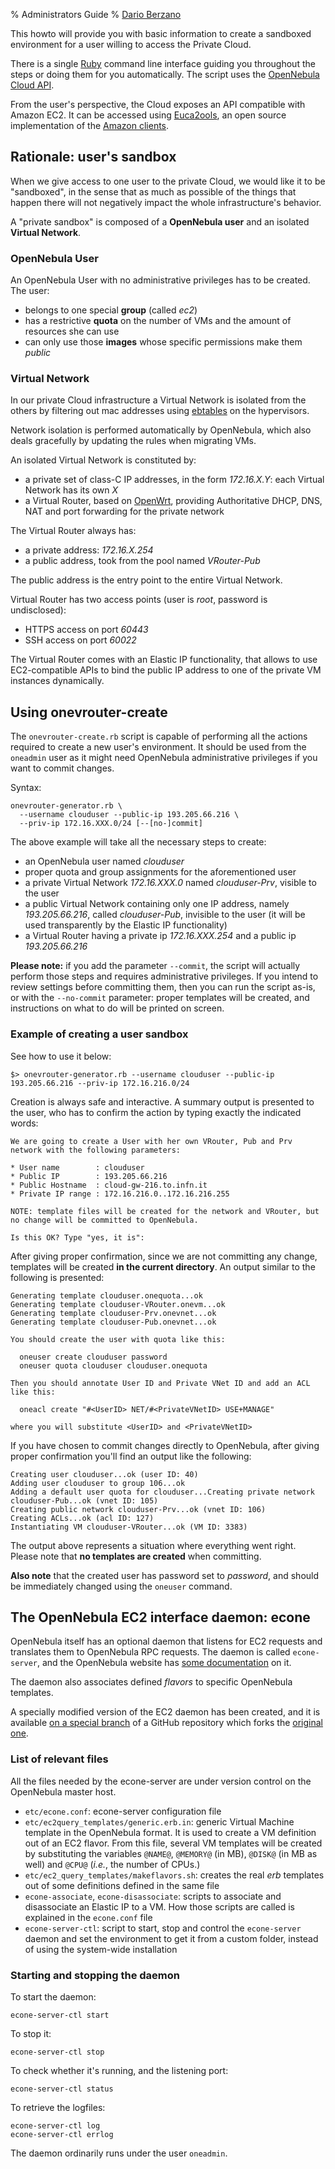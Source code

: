 % Administrators Guide
% [Dario Berzano](mailto:dario.berzano@cern.ch)

This howto will provide you with basic information to create a
sandboxed environment for a user willing to access the Private
Cloud.

There is a single [Ruby](http://www.ruby-lang.org/) command line
interface guiding you throughout the steps or doing them for you
automatically. The script uses the
[OpenNebula Cloud API](opennebula.org/doc/3.8/oca/ruby/).

From the user's perspective, the Cloud exposes an API compatible with
Amazon EC2. It can be accessed using
[Euca2ools](http://www.eucalyptus.com/download/euca2ools), an open
source implementation of the
[Amazon clients](https://aws.amazon.com/ec2/faqs/).


Rationale: user's sandbox
-------------------------

When we give access to one user to the private Cloud, we would like it
to be "sandboxed", in the sense that as much as possible of the things
that happen there will not negatively impact the whole
infrastructure's behavior.

A "private sandbox" is composed of a **OpenNebula user** and an
isolated **Virtual Network**.

### OpenNebula User

An OpenNebula User with no administrative privileges has to be
created. The user:

*   belongs to one special **group** (called *ec2*)
*   has a restrictive **quota** on the number of VMs and the amount of
    resources she can use
*   can only use those **images** whose specific permissions make them
    *public*

### Virtual Network

In our private Cloud infrastructure a Virtual Network is isolated from
the others by filtering out mac addresses using
[ebtables](http://ebtables.sourceforge.net/) on the hypervisors.

Network isolation is performed automatically by OpenNebula, which also
deals gracefully by updating the rules when migrating VMs.

An isolated Virtual Network is constituted by:

*   a private set of class-C IP addresses, in the form *172.16.X.Y*:
    each Virtual Network has its own *X*
*   a Virtual Router, based on [OpenWrt](https://openwrt.org/),
    providing Authoritative DHCP, DNS, NAT and port forwarding for the
    private network

The Virtual Router always has:

*   a private address: *172.16.X.254*
*   a public address, took from the pool named *VRouter-Pub*

The public address is the entry point to the entire Virtual Network.

Virtual Router has two access points (user is *root*, password is
undisclosed):

*   HTTPS access on port *60443*
*   SSH access on port *60022*

The Virtual Router comes with an Elastic IP functionality, that allows
to use EC2-compatible APIs to bind the public IP address to one of the
private VM instances dynamically.


Using onevrouter-create
-----------------------

The `onevrouter-create.rb` script is capable of performing all the
actions required to create a new user's environment. It should be used
from the `oneadmin` user as it might need OpenNebula administrative
privileges if you want to commit changes.

Syntax:

```{.sh}
onevrouter-generator.rb \
  --username clouduser --public-ip 193.205.66.216 \
  --priv-ip 172.16.XXX.0/24 [--[no-]commit]
```

The above example will take all the necessary steps to create:

*   an OpenNebula user named *clouduser*
*   proper quota and group assignments for the aforementioned user
*   a private Virtual Network *172.16.XXX.0* named *clouduser-Prv*,
    visible to the user
*   a public Virtual Network containing only one IP address, namely
    *193.205.66.216*, called *clouduser-Pub*, invisible to the user
    (it will be used transparently by the Elastic IP functionality)
*   a Virtual Router having a private ip *172.16.XXX.254* and a public
    ip *193.205.66.216*

**Please note:** if you add the parameter `--commit`, the script will
actually perform those steps and requires administrative privileges.
If you intend to review settings before committing them, then you can
run the script as-is, or with the `--no-commit` parameter: proper
templates will be created, and instructions on what to do will be
printed on screen.

### Example of creating a user sandbox

See how to use it below:

```{.sh}
$> onevrouter-generator.rb --username clouduser --public-ip 193.205.66.216 --priv-ip 172.16.216.0/24
```

Creation is always safe and interactive. A summary output is presented
to the user, who has to confirm the action by typing exactly the
indicated words:

```
We are going to create a User with her own VRouter, Pub and Prv network with the following parameters:

* User name        : clouduser
* Public IP        : 193.205.66.216
* Public Hostname  : cloud-gw-216.to.infn.it
* Private IP range : 172.16.216.0..172.16.216.255

NOTE: template files will be created for the network and VRouter, but no change will be committed to OpenNebula.

Is this OK? Type "yes, it is":
```

After giving proper confirmation, since we are not committing any
change, templates will be created **in the current directory**. An
output similar to the following is presented:

```
Generating template clouduser.onequota...ok
Generating template clouduser-VRouter.onevm...ok
Generating template clouduser-Prv.onevnet...ok
Generating template clouduser-Pub.onevnet...ok

You should create the user with quota like this:

  oneuser create clouduser password
  oneuser quota clouduser clouduser.onequota

Then you should annotate User ID and Private VNet ID and add an ACL
like this:

  oneacl create "#<UserID> NET/#<PrivateVNetID> USE+MANAGE"

where you will substitute <UserID> and <PrivateVNetID>
```

If you have chosen to commit changes directly to OpenNebula, after
giving proper confirmation you'll find an output like the following:

```
Creating user clouduser...ok (user ID: 40)
Adding user clouduser to group 106...ok
Adding a default user quota for clouduser...Creating private network clouduser-Pub...ok (vnet ID: 105)
Creating public network clouduser-Prv...ok (vnet ID: 106)
Creating ACLs...ok (acl ID: 127)
Instantiating VM clouduser-VRouter...ok (VM ID: 3383)
```

The output above represents a situation where everything went right.
Please note that **no templates are created** when committing.

**Also note** that the created user has password set to *password*,
and should be immediately changed using the `oneuser` command.


The OpenNebula EC2 interface daemon: econe
------------------------------------------

OpenNebula itself has an optional daemon that listens for EC2 requests
and translates them to OpenNebula RPC requests. The daemon is called
`econe-server`, and the OpenNebula website has
[some documentation](http://opennebula.org/documentation:archives:rel3.8:ec2qcg)
on it.

The daemon also associates defined *flavors* to specific OpenNebula
templates.

A specially modified version of the EC2 daemon has been created, and
it is available
[on a special branch](https://github.com/dberzano/opennebula-torino/tree/one-3.8-ec2)
of a GitHub repository which forks the
[original one](http://dev.opennebula.org/).

### List of relevant files

All the files needed by the econe-server are under version control on
the OpenNebula master host.

*   `etc/econe.conf`: econe-server configuration file
*   `etc/ec2query_templates/generic.erb.in`: generic Virtual Machine
    template in the OpenNebula format. It is used to create a VM
    definition out of an EC2 flavor. From this file, several VM
    templates will be created by substituting the variables `@NAME@`,
    `@MEMORY@` (in MB), `@DISK@` (in MB as well) and `@CPU@` (*i.e.*,
    the number of CPUs.)
*   `etc/ec2_query_templates/makeflavors.sh`: creates the real *erb*
    templates out of some definitions defined in the same file
*   `econe-associate`, `econe-disassociate`: scripts to associate and
    disassociate an Elastic IP to a VM. How those scripts are called
    is explained in the `econe.conf` file
*   `econe-server-ctl`: script to start, stop and control the
    `econe-server` daemon and set the environment to get it from a
    custom folder, instead of using the system-wide installation

### Starting and stopping the daemon

To start the daemon:

    econe-server-ctl start

To stop it:

    econe-server-ctl stop

To check whether it's running, and the listening port:

    econe-server-ctl status

To retrieve the logfiles:

    econe-server-ctl log
    econe-server-ctl errlog

The daemon ordinarily runs under the user `oneadmin`.
